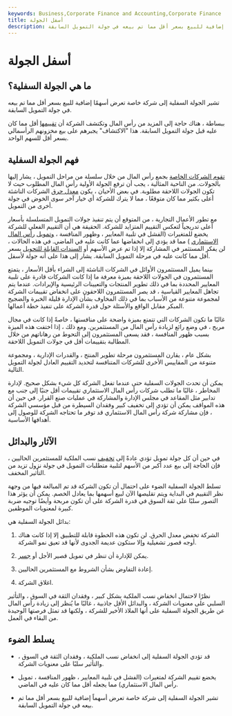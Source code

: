 ```yaml
---
keywords: Business,Corporate Finance and Accounting,Corporate Finance
title: أسفل الجولة
description: تشير الجولة السفلية إلى شركة خاصة تعرض أسهمًا إضافية للبيع بسعر أقل مما تم بيعه في جولة التمويل السابقة.
---
```


# أسفل الجولة
## ما هي الجولة السفلية؟

تشير الجولة السفلية إلى شركة خاصة تعرض أسهمًا إضافية للبيع بسعر أقل مما تم بيعه في جولة التمويل السابقة.

ببساطة ، هناك حاجة إلى المزيد من رأس المال وتكتشف الشركة أن [تقييمها](/valuation) أقل مما كان عليه قبل جولة التمويل السابقة. هذا "الاكتشاف" يجبرهم على بيع مخزونهم الرأسمالي بسعر أقل للسهم الواحد.

## فهم الجولة السفلية

[تقوم الشركات الخاصة](/privatecompany) بجمع رأس المال من خلال سلسلة من مراحل التمويل ، يشار إليها بالجولات. من الناحية المثالية ، يجب أن ترفع الجولة الأولية رأس المال المطلوب حيث لا تكون الجولات اللاحقة مطلوبة. في بعض الأحيان ، يكون [معدل حرق](/burnrate) الشركات الناشئة أعلى بكثير مما كان متوقعًا ، مما لا يترك للشركة أي خيار آخر سوى الخوض في جولة أخرى من التمويل.

مع تطور الأعمال التجارية ، من المتوقع أن يتم تنفيذ جولات التمويل المتسلسلة بأسعار أعلى تدريجياً لتعكس التقييم المتزايد للشركة. الحقيقة هي أن التقييم الفعلي للشركة يخضع للمتغيرات (الفشل في تلبية المعايير ، وظهور المنافسة ، [وتمويل](/venturecapital) [رأس المال الاستثماري](/venturecapital) ) مما قد يؤدي إلى انخفاضها عما كانت عليه في الماضي. في هذه الحالات ، لن يفكر المستثمر في المشاركة إلا إذا تم عرض الأسهم أو [السندات القابلة للتحويل](/convertiblebond) بسعر أقل مما كانت عليه في مرحلة التمويل السابقة. يشار إلى هذا على أنه جولة لأسفل.

بينما يميل المستثمرون الأوائل في الشركات الناشئة إلى الشراء بأقل الأسعار ، يتمتع المستثمرون في الجولات اللاحقة بميزة معرفة ما إذا كانت الشركات قادرة على تلبية المعايير المحددة بما في ذلك تطوير المنتجات والتعيينات الرئيسية والإيرادات. عندما يتم تجاهل المعايير القياسية ، قد يصر المستثمرون اللاحقون على انخفاض تقييمات الشركة لمجموعة متنوعة من الأسباب بما في ذلك المخاوف بشأن الإدارة قليلة الخبرة والضجيج المبكر مقابل الواقع والأسئلة حول قدرة الشركة على تنفيذ خطة أعمالها.

غالبًا ما تكون الشركات التي تتمتع بميزة واضحة على منافستها ، خاصةً إذا كانت في مجال مربح ، في وضع رائع لزيادة رأس المال من المستثمرين. ومع ذلك ، إذا اختفت هذه الميزة بسبب ظهور المنافسة ، فقد يسعى المستثمرون إلى التحوط من رهاناتهم من خلال المطالبة بتقييمات أقل في جولات التمويل اللاحقة.

بشكل عام ، يقارن المستثمرون مرحلة تطوير المنتج ، والقدرات الإدارية ، ومجموعة متنوعة من المقاييس الأخرى للشركات المتنافسة لتحديد التقييم العادل لجولة التمويل التالية.

يمكن أن تحدث الجولات السفلية حتى عندما تفعل الشركة كل شيء بشكل صحيح. لإدارة المخاطر ، غالبًا ما تطلب شركات رأس المال الاستثماري تقييمات أقل جنبًا إلى جنب مع تدابير مثل المقاعد في مجلس الإدارة والمشاركة في عمليات صنع القرار. في حين أن هذه المواقف يمكن أن تؤدي إلى تخفيف كبير وفقدان السيطرة من قبل مؤسسي الشركة ، فإن مشاركة شركة رأس المال الاستثماري قد توفر ما تحتاجه الشركة للوصول إلى أهدافها الأساسية.

## الآثار والبدائل

في حين أن كل جولة تمويل تؤدي عادةً إلى [تخفيف](/dilution) نسب الملكية للمستثمرين الحاليين ، فإن الحاجة إلى بيع عدد أكبر من الأسهم لتلبية متطلبات التمويل في جولة نزول تزيد من التأثير المخفف.

تسلط الجولة السفلية الضوء على احتمال أن تكون الشركة قد تم المبالغة فيها من وجهة نظر التقييم في البداية ويتم تقليصها الآن لبيع أسهمها بما يعادل الخصم. يمكن أن يؤثر هذا التصور سلبًا على ثقة السوق في قدرة الشركة على أن تكون مربحة وأيضًا توجيه ضربة كبيرة لمعنويات الموظفين.

بدائل الجولة السفلية هي:

1. الشركة تخفض معدل الحرق. لن تكون هذه الخطوة قابلة للتطبيق إلا إذا كانت هناك أوجه قصور تشغيلية وإلا ستكون عديمة الجدوى لأنها قد تعيق نمو الشركة.

1. يمكن للإدارة أن تنظر في تمويل قصير الأجل أو [جسر](/bridgefinancing).

1. إعادة التفاوض بشأن الشروط مع المستثمرين الحاليين.

1. اغلاق الشركة.

نظرًا لاحتمال انخفاض نسب الملكية بشكل كبير ، وفقدان الثقة في السوق ، والتأثير السلبي على معنويات الشركة ، والبدائل الأقل جاذبية ، غالبًا ما يُنظر إلى زيادة رأس المال عن طريق الجولة السفلية على أنها الملاذ الأخير للشركة ، ولكنها قد تمثل فرصتها الوحيدة من البقاء في العمل.

## يسلط الضوء

- قد تؤدي الجولة السفلية إلى انخفاض نسب الملكية ، وفقدان الثقة في السوق ، والتأثير سلبًا على معنويات الشركة.

- يخضع تقييم الشركة لمتغيرات (الفشل في تلبية المعايير ، ظهور المنافسة ، تمويل رأس المال الاستثماري) مما يجعله أقل مما كان عليه في الماضي.

- تشير الجولة السفلية إلى شركة خاصة تعرض أسهماً إضافية للبيع بسعر أقل مما تم بيعه في جولة التمويل السابقة.

